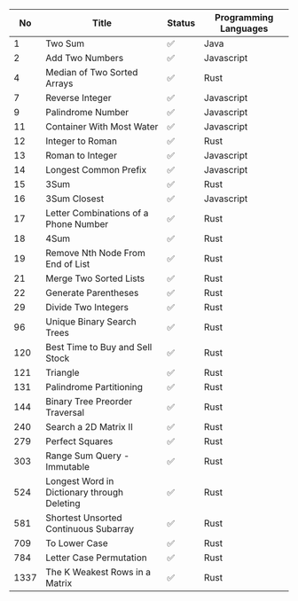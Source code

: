 |  No  |  Title  |  Status  |  Programming Languages  |
| ---- | ---- | ---- | ---- |
|  1  |  Two Sum  |  ✅  |  Java  |
|  2  |  Add Two Numbers  |  ✅  |  Javascript  |
|  4  |  Median of Two Sorted Arrays  |  ✅  |  Rust  |
|  7  |  Reverse Integer  |  ✅  |  Javascript  |
|  9  |  Palindrome Number  |  ✅  |  Javascript  |
|  11  |  Container With Most Water  |  ✅  |  Javascript  |
|  12  |  Integer to Roman  |  ✅  |  Rust  |
|  13  |  Roman to Integer  |  ✅  |  Javascript  |
|  14  |  Longest Common Prefix  |  ✅  |  Javascript  |
|  15  |  3Sum  |  ✅  |  Rust  |
|  16  |  3Sum Closest  |  ✅  |  Javascript  |
|  17  |  Letter Combinations of a Phone Number  |  ✅  |  Rust  |
|  18  |  4Sum  |  ✅  |  Rust  |
|  19  |  Remove Nth Node From End of List  |  ✅  |  Rust  |
|  21  |  Merge Two Sorted Lists  |  ✅  |  Rust  |
|  22  |  Generate Parentheses  |  ✅  |  Rust  |
|  29  |  Divide Two Integers  |  ✅  |  Rust  |
|  96  |  Unique Binary Search Trees  |  ✅  |  Rust  |
|  120  |  Best Time to Buy and Sell Stock  |  ✅  |  Rust  |
|  121  |  Triangle  |  ✅  |  Rust  |
|  131  |  Palindrome Partitioning  |  ✅  |  Rust  |
|  144  |  Binary Tree Preorder Traversal  |  ✅  |  Rust  |
|  240  |  Search a 2D Matrix II  |  ✅  |  Rust  |
|  279  |  Perfect Squares  |  ✅  |  Rust  |
|  303  |  Range Sum Query - Immutable  |  ✅  |  Rust  |
|  524  |  Longest Word in Dictionary through Deleting  |  ✅  |  Rust  |
|  581  |  Shortest Unsorted Continuous Subarray  |  ✅  |  Rust  |
|  709  |  To Lower Case  |  ✅  |  Rust  |
|  784  |  Letter Case Permutation  |  ✅  |  Rust  |
|  1337  |  The K Weakest Rows in a Matrix  |  ✅  |  Rust  |
